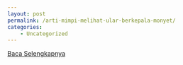 ```yaml
---
layout: post
permalink: /arti-mimpi-melihat-ular-berkepala-monyet/
categories:
    - Uncategorized
---
```


[Baca Selengkapnya](/10)